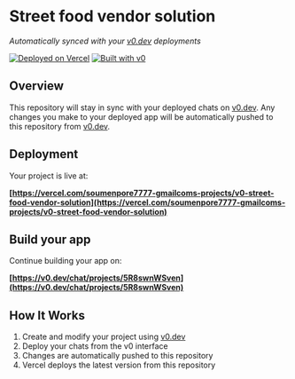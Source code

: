 # Street food vendor solution

*Automatically synced with your [v0.dev](https://v0.dev) deployments*

[![Deployed on Vercel](https://img.shields.io/badge/Deployed%20on-Vercel-black?style=for-the-badge&logo=vercel)](https://vercel.com/soumenpore7777-gmailcoms-projects/v0-street-food-vendor-solution)
[![Built with v0](https://img.shields.io/badge/Built%20with-v0.dev-black?style=for-the-badge)](https://v0.dev/chat/projects/5R8swnWSven)

## Overview

This repository will stay in sync with your deployed chats on [v0.dev](https://v0.dev).
Any changes you make to your deployed app will be automatically pushed to this repository from [v0.dev](https://v0.dev).

## Deployment

Your project is live at:

**[https://vercel.com/soumenpore7777-gmailcoms-projects/v0-street-food-vendor-solution](https://vercel.com/soumenpore7777-gmailcoms-projects/v0-street-food-vendor-solution)**

## Build your app

Continue building your app on:

**[https://v0.dev/chat/projects/5R8swnWSven](https://v0.dev/chat/projects/5R8swnWSven)**

## How It Works

1. Create and modify your project using [v0.dev](https://v0.dev)
2. Deploy your chats from the v0 interface
3. Changes are automatically pushed to this repository
4. Vercel deploys the latest version from this repository